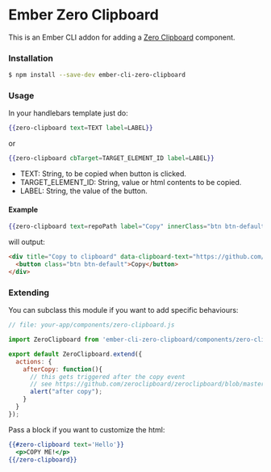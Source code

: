 # Ember Zero Clipboard

This is an Ember CLI addon for adding a [Zero Clipboard](http://zeroclipboard.org/) component.

### Installation

```bash
$ npm install --save-dev ember-cli-zero-clipboard
```

### Usage

In your handlebars template just do:

```hbs
{{zero-clipboard text=TEXT label=LABEL}}
```

or

```hbs
{{zero-clipboard cbTarget=TARGET_ELEMENT_ID label=LABEL}}
```

* TEXT: String, to be copied when button is clicked.
* TARGET_ELEMENT_ID: String, value or html contents to be copied.
* LABEL: String, the value of the button.

#### Example

```hbs
{{zero-clipboard text=repoPath label="Copy" innerClass="btn btn-default"}}
```

will output:

```html
<div title="Copy to clipboard" data-clipboard-text="https://github.com/aomra015/ember-cli-zero-clipboard">
  <button class="btn btn-default">Copy</button>
</div>
```

### Extending

You can subclass this module if you want to add specific behaviours:

```js
// file: your-app/components/zero-clipboard.js

import ZeroClipboard from 'ember-cli-zero-clipboard/components/zero-clipboard';

export default ZeroClipboard.extend({
  actions: {
    afterCopy: function(){
      // this gets triggered after the copy event
      // see https://github.com/zeroclipboard/zeroclipboard/blob/master/docs/api/ZeroClipboard.md#static-events for full list of events
      alert("after copy");
    }
  }
});
```

Pass a block if you want to customize the html:

``` hbs
{{#zero-clipboard text='Hello'}}
  <p>COPY ME!</p>
{{/zero-clipboard}}
```
